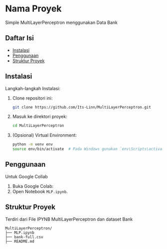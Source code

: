 # Nama Proyek

Simple MultiLayerPerceptron menggunakan Data Bank

## Daftar Isi

- [Instalasi](#instalasi)
- [Penggunaan](#penggunaan)
- [Struktur Proyek](#struktur-proyek)

## Instalasi

Langkah-langkah Instalasi:

1. Clone repositori ini:
    ```bash
    git clone https://github.com/Its-Linn/MultiLayerPerceptron.git
    ```
2. Masuk ke direktori proyek:
    ```bash
    cd MultiLayerPerceptron
    ```
3. (Opsional) Virtual Environment:
    ```bash
    python -m venv env
    source env/bin/activate  # Pada Windows gunakan `env\Scripts\activate`
    ```

## Penggunaan
Untuk Google Collab

1. Buka Google Colab:
2. Open Notebook `MLP.ipynb`.


## Struktur Proyek

Terdiri dari File IPYNB MultiLayerPerceptron dan dataset Bank

```plaintext
MultiLayerPerceptron/
├── MLP.ipynb
├── bank-full.csv
├── README.md
